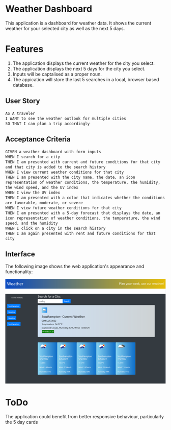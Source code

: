 # Weather Dashboard

This application is a dashboard for weather data.  It shows the current weather for your selected city as well as the next 5 days.

# Features

1. The application displays the current weather for the city you select.
2. The application displays the next 5 days for the city you select.
3. Inputs will be captalised as a proper noun.
4. The appication will store the last 5 searches in a local, browser based database.


## User Story

```
AS A traveler
I WANT to see the weather outlook for multiple cities
SO THAT I can plan a trip accordingly
```

## Acceptance Criteria

```
GIVEN a weather dashboard with form inputs
WHEN I search for a city
THEN I am presented with current and future conditions for that city and that city is added to the search history
WHEN I view current weather conditions for that city
THEN I am presented with the city name, the date, an icon representation of weather conditions, the temperature, the humidity, the wind speed, and the UV index
WHEN I view the UV index
THEN I am presented with a color that indicates whether the conditions are favorable, moderate, or severe
WHEN I view future weather conditions for that city
THEN I am presented with a 5-day forecast that displays the date, an icon representation of weather conditions, the temperature, the wind speed, and the humidity
WHEN I click on a city in the search history
THEN I am again presented with rent and future conditions for that city
```

## Interface

The following image shows the web application's appearance and functionality:

![The weather app includes a search option, a list of cities, and a five-day forecast and current weather conditions for Southampton.](/assets/images/interface.PNG)

# ToDo

The application could benefit from better responsive behaviour, particularly the 5 day cards


